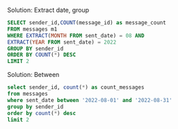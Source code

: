 Solution: Extract date, group

```sql
SELECT sender_id,COUNT(message_id) as message_count
FROM messages m1
WHERE EXTRACT(MONTH FROM sent_date) = 08 AND
EXTRACT(YEAR FROM sent_date) = 2022
GROUP BY sender_id
ORDER BY COUNT(*) DESC
LIMIT 2
```

Solution: Between

```sql
select sender_id, count(*) as count_messages
from messages
where sent_date between '2022-08-01' and '2022-08-31'
group by sender_id
order by count(*) desc
limit 2
```
